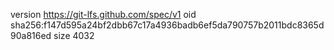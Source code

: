 version https://git-lfs.github.com/spec/v1
oid sha256:f147d595a24bf2dbb67c17a4936badb6ef5da790757b2011bdc8365d90a816ed
size 4032
